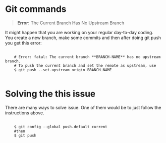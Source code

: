 # Git commands

>**Error:** The Current Branch Has No Upstream Branch

It might happen that you are working on your regular day-to-day coding. You create a new branch, 
make some commits and then after doing git push you get this error:
<pre>
  <code>
    # Error: fatal: The current branch **BRANCH-NAME** has no upstream branch.
    # To push the current branch and set the remote as upstream, use
    $ git push --set-upstream origin BRANCH_NAME
  </code>
</pre>
# Solving the this issue

There are many ways to solve issue. One of them would be to just follow the instructions above.
<pre>
  <code>
    $ git config --global push.default current 
    #then
    $ git push
  </code>
</pre>

